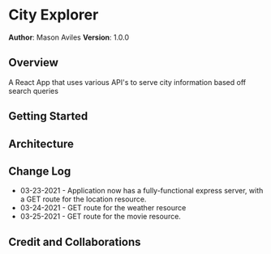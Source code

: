 # City Explorer

**Author**: Mason Aviles
**Version**: 1.0.0

## Overview
<!-- Provide a high level overview of what this application is and why you are building it, beyond the fact that it's an assignment for this class. (i.e. What's your problem domain?) -->
A React App that uses various API's to serve city information based off search queries

## Getting Started
<!-- What are the steps that a user must take in order to build this app on their own machine and get it running? -->

## Architecture
<!-- Provide a detailed description of the application design. What technologies (languages, libraries, etc) you're using, and any other relevant design information. -->

## Change Log
<!-- Use this area to document the iterative changes made to your application as each feature is successfully implemented. Use time stamps. Here's an examples:
01-01-2001 4:59pm - Application now has a fully-functional express server, with a GET route for the location resource. -->
- 03-23-2021 - Application now has a fully-functional express server, with a GET route for the location resource.
- 03-24-2021 - GET route for the weather resource
- 03-25-2021 - GET route for the movie resource.

## Credit and Collaborations
<!-- Give credit (and a link) to other people or resources that helped you build this application. -->
